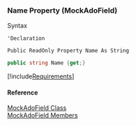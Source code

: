 ﻿### Name Property (MockAdoField)

Syntax

```vbnet
'Declaration

Public ReadOnly Property Name As String
```

```csharp
public string Name {get;}
```

[!include[Requirements](../partials/requirements.md)]

#### Reference

[MockAdoField Class](FChoice.Foundation.Clarify.Compatibility~FChoice.Foundation.Clarify.Compatibility.MockAdoField.md)  
[MockAdoField Members](FChoice.Foundation.Clarify.Compatibility~FChoice.Foundation.Clarify.Compatibility.MockAdoField_members.md)